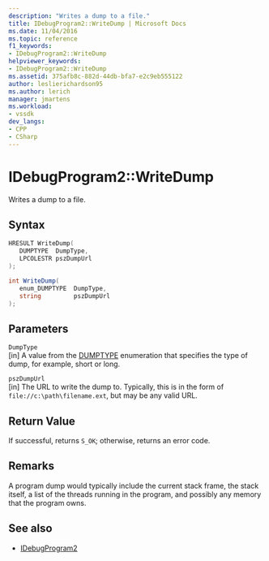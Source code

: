 ```yaml
---
description: "Writes a dump to a file."
title: IDebugProgram2::WriteDump | Microsoft Docs
ms.date: 11/04/2016
ms.topic: reference
f1_keywords:
- IDebugProgram2::WriteDump
helpviewer_keywords:
- IDebugProgram2::WriteDump
ms.assetid: 375afb8c-882d-44db-bfa7-e2c9eb555122
author: leslierichardson95
ms.author: lerich
manager: jmartens
ms.workload:
- vssdk
dev_langs:
- CPP
- CSharp
---
```

# IDebugProgram2::WriteDump
Writes a dump to a file.

## Syntax

```cpp
HRESULT WriteDump( 
   DUMPTYPE  DumpType,
   LPCOLESTR pszDumpUrl
);
```

```csharp
int WriteDump( 
   enum_DUMPTYPE  DumpType,
   string         pszDumpUrl
);
```

## Parameters
`DumpType`\
[in] A value from the [DUMPTYPE](../../../extensibility/debugger/reference/dumptype.md) enumeration that specifies the type of dump, for example, short or long.

`pszDumpUrl`\
[in] The URL to write the dump to. Typically, this is in the form of `file://c:\path\filename.ext`, but may be any valid URL.

## Return Value
 If successful, returns `S_OK`; otherwise, returns an error code.

## Remarks
 A program dump would typically include the current stack frame, the stack itself, a list of the threads running in the program, and possibly any memory that the program owns.

## See also
- [IDebugProgram2](../../../extensibility/debugger/reference/idebugprogram2.md)
